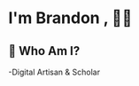 <h1> I'm Brandon , <span title="Hello World!" > &#128075;&#127760; </span> </h1>



## :book: Who Am I? 
-Digital Artisan & Scholar 


     


<!--
**JengaLabs/JengaLabs** is a ✨ _special_ ✨ repository because its `README.md` (this file) appears on your GitHub profile.

Here are some ideas to get you started:

- 🔭 I’m currently working on ...
- 🌱 I’m currently learning ...
- 👯 I’m looking to collaborate on ...
- 🤔 I’m looking for help with ...
- 💬 Ask me about ...
- 📫 How to reach me: ...
- 😄 Pronouns: ...
- ⚡ Fun fact: ...
-->
